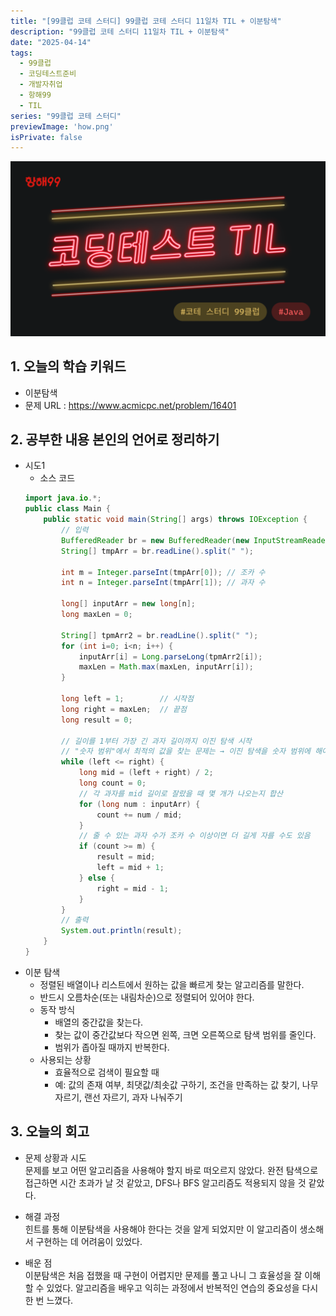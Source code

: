 ```yaml
---
title: "[99클럽 코테 스터디] 99클럽 코테 스터디 11일차 TIL + 이분탐색"
description: "99클럽 코테 스터디 11일차 TIL + 이분탐색"
date: "2025-04-14"
tags:
  - 99클럽
  - 코딩테스트준비
  - 개발자취업
  - 항해99
  - TIL
series: "99클럽 코테 스터디"
previewImage: 'how.png'
isPrivate: false
---
```


![99클럽 코테 스터디](/images/99_java.png)

## 1. 오늘의 학습 키워드
+ 이분탐색
+ 문제 URL : https://www.acmicpc.net/problem/16401

## 2. 공부한 내용 본인의 언어로 정리하기
+ 시도1
    + 소스 코드
    ```java
    import java.io.*;
    public class Main {
        public static void main(String[] args) throws IOException {
            // 입력
            BufferedReader br = new BufferedReader(new InputStreamReader(System.in));
            String[] tmpArr = br.readLine().split(" ");

            int m = Integer.parseInt(tmpArr[0]); // 조카 수
            int n = Integer.parseInt(tmpArr[1]); // 과자 수

            long[] inputArr = new long[n];
            long maxLen = 0;

            String[] tpmArr2 = br.readLine().split(" ");
            for (int i=0; i<n; i++) {
                inputArr[i] = Long.parseLong(tpmArr2[i]);
                maxLen = Math.max(maxLen, inputArr[i]);
            }

            long left = 1;        // 시작점
            long right = maxLen;  // 끝점
            long result = 0;

            // 길이를 1부터 가장 긴 과자 길이까지 이진 탐색 시작
            // "숫자 범위"에서 최적의 값을 찾는 문제는 → 이진 탐색을 숫자 범위에 해야 한다.(예: 나무 자르기, 랜선 자르기, 과자 나눠주기 등)
            while (left <= right) {
                long mid = (left + right) / 2;
                long count = 0;
                // 각 과자를 mid 길이로 잘랐을 때 몇 개가 나오는지 합산
                for (long num : inputArr) {
                    count += num / mid;
                }
                // 줄 수 있는 과자 수가 조카 수 이상이면 더 길게 자를 수도 있음
                if (count >= m) {
                    result = mid;
                    left = mid + 1;
                } else {
                    right = mid - 1;
                }
            }
            // 출력
            System.out.println(result);
        }
    }
    ```
+ 이분 탐색
    + 정렬된 배열이나 리스트에서 원하는 값을 빠르게 찾는 알고리즘를 말한다.
    + 반드시 오름차순(또는 내림차순)으로 정렬되어 있어야 한다.
    + 동작 방식
        + 배열의 중간값을 찾는다.
        + 찾는 값이 중간값보다 작으면 왼쪽, 크면 오른쪽으로 탐색 범위를 줄인다.
        + 범위가 좁아질 때까지 반복한다.
    + 사용되는 상황
        + 효율적으로 검색이 필요할 때
        + 예: 값의 존재 여부, 최댓값/최솟값 구하기, 조건을 만족하는 값 찾기, 나무 자르기, 랜선 자르기, 과자 나눠주기
        
## 3. 오늘의 회고
+ 문제 상황과 시도   
문제를 보고 어떤 알고리즘을 사용해야 할지 바로 떠오르지 않았다. 완전 탐색으로 접근하면 시간 초과가 날 것 같았고, DFS나 BFS 알고리즘도 적용되지 않을 것 같았다.

+ 해결 과정   
힌트를 통해 이분탐색을 사용해야 한다는 것을 알게 되었지만 이 알고리즘이 생소해서 구현하는 데 어려움이 있었다.

+ 배운 점   
이분탐색은 처음 접했을 때 구현이 어렵지만 문제를 풀고 나니 그 효율성을 잘 이해할 수 있었다.
알고리즘을 배우고 익히는 과정에서 반복적인 연습의 중요성을 다시 한 번 느꼈다.